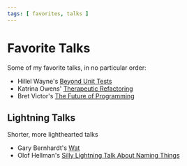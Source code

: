 ```yaml
---
tags: [ favorites, talks ]
---
```


# Favorite Talks

Some of my favorite talks, in no particular order:

- Hillel Wayne's [Beyond Unit Tests][beyond-unit-tests]
- Katrina Owens' [Therapeutic Refactoring][therapeutic-refactoring]
- Bret Victor's [The Future of Programming][future-of-programming]

[beyond-unit-tests]: https://www.hillelwayne.com/talks/beyond-unit-tests/
[therapeutic-refactoring]: https://www.youtube.com/watch?v=J4dlF0kcThQ
[future-of-programming]: https://vimeo.com/71278954

## Lightning Talks

Shorter, more lighthearted talks

- Gary Bernhardt's [Wat][wat]
- Olof Hellman's [Silly Lightning Talk About Naming Things][silly-lightning-talk]

[wat]: https://www.destroyallsoftware.com/talks/wat
[silly-lightning-talk]: https://vimeo.com/174020173
